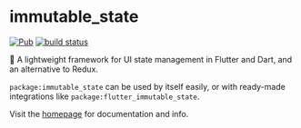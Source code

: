 # immutable_state
[![Pub](https://img.shields.io/pub/v/immutable_state.svg)](https://pub.dartlang.org/packages/immutable_state)
[![build status](https://travis-ci.org/thosakwe/immutable_state.svg)](https://travis-ci.org/thosakwe/immutable_state)

🎯 A lightweight framework for UI state management in Flutter and Dart, and an alternative to Redux.

`package:immutable_state` can be used by itself easily, or with ready-made integrations like
`package:flutter_immutable_state`.

Visit the [homepage](https://github.com/thosakwe/immutable_state)
for documentation and info.